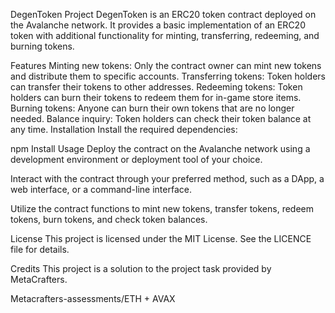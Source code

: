 DegenToken Project
DegenToken is an ERC20 token contract deployed on the Avalanche network. It provides a basic implementation of an ERC20 token with additional functionality for minting, transferring, redeeming, and burning tokens.

Features
Minting new tokens: Only the contract owner can mint new tokens and distribute them to specific accounts.
Transferring tokens: Token holders can transfer their tokens to other addresses.
Redeeming tokens: Token holders can burn their tokens to redeem them for in-game store items.
Burning tokens: Anyone can burn their own tokens that are no longer needed.
Balance inquiry: Token holders can check their token balance at any time.
Installation
Install the required dependencies:

 npm Install
Usage
Deploy the contract on the Avalanche network using a development environment or deployment tool of your choice.

Interact with the contract through your preferred method, such as a DApp, a web interface, or a command-line interface.

Utilize the contract functions to mint new tokens, transfer tokens, redeem tokens, burn tokens, and check token balances.

License
This project is licensed under the MIT License. See the LICENCE file for details.

Credits
This project is a solution to the project task provided by MetaCrafters.

Metacrafters-assessments/ETH + AVAX
